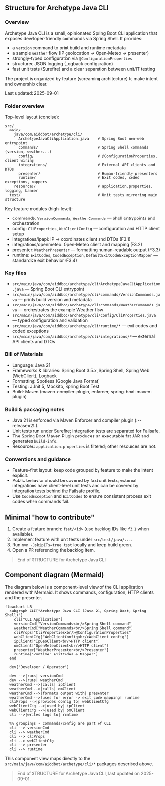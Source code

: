 ## Structure for Archetype Java CLI

### Overview

Archetype Java CLI is a small, opinionated Spring Boot CLI application that exposes developer-friendly commands via Spring Shell. It provides:

- a `version` command to print build and runtime metadata
- a sample `weather` flow (IP geolocation -> Open‑Meteo -> presenter)
- strongly-typed configuration via `@ConfigurationProperties`
- structured JSON logging (Logback configuration)
- fast unit tests (Surefire) and a clear separation between unit/IT testing

The project is organized by feature (screaming architecture) to make intent and ownership clear.

Last updated: 2025-09-01

### Folder overview

Top-level layout (concise):

```
src/
  main/
    java/com/aiddbot/archetype/cli/
      ArchetypeJavaCliApplication.java    # Spring Boot non-web entrypoint
      commands/                           # Spring Shell commands (version, weather...)
      config/                             # @ConfigurationProperties, client wiring
      integrations/                       # External API clients and DTOs
      presenter/                          # Human-friendly presenters
      runtime/                            # Exit codes, coded exceptions, mappers
    resources/                            # application.properties, logging, banner
  test/                                   # Unit tests mirroring main structure
```

Key feature modules (high-level):

- commands: `VersionCommands`, `WeatherCommands` — shell entrypoints and orchestration
- config: `CliProperties`, `WebClientConfig` — configuration and HTTP client setup
- integrations/ipapi: IP → coordinates client and DTOs (F3.1)
- integrations/openmeteo: Open‑Meteo client and mapping (F3.2)
- presenter: `WeatherPresenter` — formatting human-readable output (F3.3)
- runtime: `ExitCodes`, `CodedException`, `DefaultExitCodeExceptionMapper` — standardize exit behavior (F3.4)

### Key files

- `src/main/java/com/aiddbot/archetype/cli/ArchetypeJavaCliApplication.java` — Spring Boot CLI entrypoint
- `src/main/java/com/aiddbot/archetype/cli/commands/VersionCommands.java` — prints build version and metadata
- `src/main/java/com/aiddbot/archetype/cli/commands/WeatherCommands.java` — orchestrates the example Weather flow
- `src/main/java/com/aiddbot/archetype/cli/config/CliProperties.java` — typed configuration and validation
- `src/main/java/com/aiddbot/archetype/cli/runtime/*` — exit codes and coded exceptions
- `src/main/java/com/aiddbot/archetype/cli/integrations/*` — external API clients and DTOs

### Bill of Materials

- Language: Java 21
- Frameworks & libraries: Spring Boot 3.5.x, Spring Shell, Spring Web (WebClient), Logback
- Formatting: Spotless (Google Java Format)
- Testing: JUnit 5, Mockito, Spring Boot Test
- Build: Maven (maven-compiler-plugin, enforcer, spring-boot-maven-plugin)

### Build & packaging notes

- Java 21 is enforced via Maven Enforcer and compiler plugin (:--release=21:).
- Unit tests run under Surefire; integration tests are separated for Failsafe.
- The Spring Boot Maven Plugin produces an executable fat JAR and generates `build-info`.
- Resources: `application.properties` is filtered; other resources are not.

### Conventions and guidance

- Feature-first layout: keep code grouped by feature to make the intent explicit.
- Public behavior should be covered by fast unit tests; external integrations have client-level unit tests and can be covered by integration tests behind the Failsafe profile.
- Use `CodedException` and `ExitCodes` to ensure consistent process exit codes when commands fail.

## Minimal "how to contribute"

1. Create a feature branch: `feat/<id>` (use backlog IDs like `f3.1` when available).
2. Implement feature with unit tests under `src/test/java/...`.
3. Run `mvn -DskipITs=true test` locally and keep build green.
4. Open a PR referencing the backlog item.

> End of STRUCTURE for Archetype Java CLI

## Component diagram (Mermaid)

The diagram below is a component-level view of the CLI application rendered with Mermaid. It shows commands, configuration, HTTP clients and the presenter.

```mermaid
flowchart LR
  subgraph CLI["Archetype Java CLI (Java 21, Spring Boot, Spring Shell)"]
    cli["CLI Application"]
    versionCmd["VersionCommands<br/>Spring Shell command"]
    weatherCmd["WeatherCommands<br/>Spring Shell command"]
    cliProps["CliProperties<br/>@ConfigurationProperties"]
    webClientCfg["WebClientConfig<br/>WebClient config"]
    ipClient["IpGeoClient<br/>HTTP client"]
    omClient["OpenMeteoClient<br/>HTTP client"]
    presenter["WeatherPresenter<br/>Presenter"]
    runtime["Runtime: ExitCodes & Mapper"]
  end

  dev["Developer / Operator"]

  dev -->|runs| versionCmd
  dev -->|runs| weatherCmd
  weatherCmd -->|calls| ipClient
  weatherCmd -->|calls| omClient
  weatherCmd -->|formats output with| presenter
  weatherCmd -->|uses for error -> exit code mapping| runtime
  cliProps -->|provides config to| webClientCfg
  webClientCfg -->|used by| ipClient
  webClientCfg -->|used by| omClient
  cli -->|writes logs to| runtime

  %% groupings - commands/config are part of CLI
  cli --> versionCmd
  cli --> weatherCmd
  cli --> cliProps
  cli --> webClientCfg
  cli --> presenter
  cli --> runtime
```

This component view maps directly to the `src/main/java/com/aiddbot/archetype/cli/*` packages described above.

> End of STRUCTURE for Archetype Java CLI, last updated on 2025-09-01.